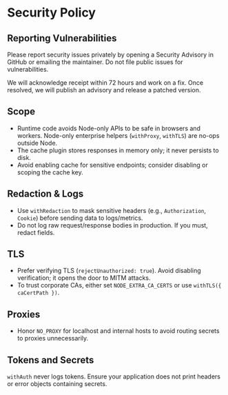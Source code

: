 # Security Policy

## Reporting Vulnerabilities

Please report security issues privately by opening a Security Advisory in GitHub or emailing the maintainer. Do not file public issues for vulnerabilities.

We will acknowledge receipt within 72 hours and work on a fix. Once resolved, we will publish an advisory and release a patched version.

## Scope

- Runtime code avoids Node-only APIs to be safe in browsers and workers. Node-only enterprise helpers (`withProxy`, `withTLS`) are no-ops outside Node.
- The cache plugin stores responses in memory only; it never persists to disk.
- Avoid enabling cache for sensitive endpoints; consider disabling or scoping the cache key.

## Redaction & Logs

- Use `withRedaction` to mask sensitive headers (e.g., `Authorization`, `Cookie`) before sending data to logs/metrics.
- Do not log raw request/response bodies in production. If you must, redact fields.

## TLS

- Prefer verifying TLS (`rejectUnauthorized: true`). Avoid disabling verification; it opens the door to MITM attacks.
- To trust corporate CAs, either set `NODE_EXTRA_CA_CERTS` or use `withTLS({ caCertPath })`.

## Proxies

- Honor `NO_PROXY` for localhost and internal hosts to avoid routing secrets to proxies unnecessarily.

## Tokens and Secrets

`withAuth` never logs tokens. Ensure your application does not print headers or error objects containing secrets.


